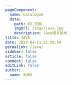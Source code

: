 ```yaml
---
pageComponent:
  name: Catalogue
  data:
    path: 02.页面
    imgUrl: /imgs/java.jpg
    description: Java相关技术
title: JAVA
date: 2023-04-11 21:50:54
permalink: /java/
sidebar: false
article: false
comment: false
editLink: false
author:
  name: XUKK
---
```


